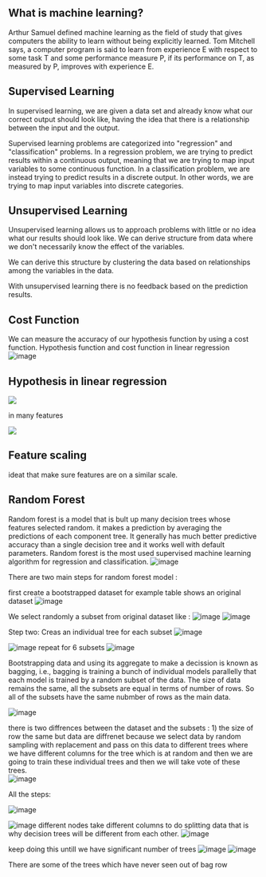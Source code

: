 ## What is machine learning?

Arthur Samuel defined machine learning as the field of study that gives computers the ability to learn without being explicitly learned.
Tom Mitchell says, a computer program is said to learn from experience E with respect to some task T and some performance measure P, if its performance on T, as measured by P, improves with experience E.

## Supervised Learning

In supervised learning, we are given a data set and already know what our correct output should look like, having the idea that there is a relationship between the input and the output.

Supervised learning problems are categorized into "regression" and "classification" problems. In a regression problem, we are trying to predict results within a continuous output, meaning that we are trying to map input variables to some continuous function. In a classification problem, we are instead trying to predict results in a discrete output. In other words, we are trying to map input variables into discrete categories. 

## Unsupervised Learning

Unsupervised learning allows us to approach problems with little or no idea what our results should look like. We can derive structure from data where we don't necessarily know the effect of the variables.

We can derive this structure by clustering the data based on relationships among the variables in the data.

With unsupervised learning there is no feedback based on the prediction results.

## Cost Function
We can measure the accuracy of our hypothesis function by using a cost function. 
 Hypothesis function and cost function in linear regression  
![image](https://user-images.githubusercontent.com/64529936/119698074-29eda280-be51-11eb-8426-9e4cb7715cea.png)

## Hypothesis in linear regression  
<img src="https://render.githubusercontent.com/render/math?math=h(\theta) = \theta_1 x %2B \theta_0">
 
 in many features 
 
 <img src="https://render.githubusercontent.com/render/math?math=h(\theta) = \theta_1 x_1 %2B \theta_2 x_2 %2B \theta_3 x_3 %2B...%2B (\theta_0">
 
 ## Feature scaling 
 ideat that make sure features are on a similar scale.
 
 ## Random Forest
 Random forest is a model that is bult up many decision trees whose features selected random. it makes a prediction by averaging the predictions of each component tree. It generally has much better predictive accuracy than a single decision tree and it works well with default parameters. 
 Random forest is the most used supervised machine learning algorithm for regression and classification.
 ![image](https://user-images.githubusercontent.com/64529936/122762647-d4fd4a80-d29d-11eb-876e-20e00f6feb0c.png)
 
 There are two main steps for random forest model : 
 
 first create a bootstrapped dataset 
 for example table shows an original dataset
 ![image](https://user-images.githubusercontent.com/64529936/122763168-50f79280-d29e-11eb-9263-9b7faaf80300.png)
 
 We select randomly a subset from original dataset like :
 ![image](https://user-images.githubusercontent.com/64529936/122763332-81d7c780-d29e-11eb-9a08-c55b57946f16.png)
![image](https://user-images.githubusercontent.com/64529936/122763467-a764d100-d29e-11eb-9451-16efb296da75.png)



Step two: Creas an individual tree for each subset
![image](https://user-images.githubusercontent.com/64529936/122767500-07f60d00-d2a3-11eb-9914-13ee7f2f131d.png)

![image](https://user-images.githubusercontent.com/64529936/122767631-26f49f00-d2a3-11eb-9d65-aa3b7e5b264a.png)
repeat for 6 subsets 
![image](https://user-images.githubusercontent.com/64529936/122769295-bcdcf980-d2a4-11eb-9513-e5bea7c81a85.png)


Bootstrapping data and using its aggregate to make a decission is known as bagging, i.e., bagging is training a bunch of individual models parallelly that each model is trained by a random subset of the data. 
The size of data remains the same,  all the subsets are equal in terms of number of rows. So all of the subsets have the same nubmber of rows as the main data.

![image](https://user-images.githubusercontent.com/64529936/122768377-d3cf1c00-d2a3-11eb-876f-5704633bebbe.png)

there is two diffrences between the dataset and the subsets : 1) the size of row the same but data are diffrenet because we select data by random sampling with replacement and pass on this data to different trees where we have different columns for the tree which is at random and then we are going to train these individual trees and then we will take vote of these trees.  
![image](https://user-images.githubusercontent.com/64529936/122767160-a59d0c80-d2a2-11eb-92f2-3c3cc62b85ac.png)

All the steps:

![image](https://user-images.githubusercontent.com/64529936/122772926-26aad280-d2a8-11eb-85e9-6f65eafe384c.png)

![image](https://user-images.githubusercontent.com/64529936/122774693-b4d38880-d2a9-11eb-9b8b-1193de60235c.png)
different nodes take different columns to do splitting data that is why decision trees will be different from each other. 
![image](https://user-images.githubusercontent.com/64529936/122774801-cf0d6680-d2a9-11eb-8499-56e5203e738c.png)

keep doing this untill we have significant number of trees 
![image](https://user-images.githubusercontent.com/64529936/122776348-50192d80-d2ab-11eb-8c27-9d46d15471a8.png)
![image](https://user-images.githubusercontent.com/64529936/122776454-67f0b180-d2ab-11eb-8171-4a9c7fdee9fd.png)

There are some of the trees which have never seen out of bag row








 

 
 

 
    
